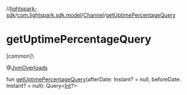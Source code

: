//[lightspark-sdk](../../../index.md)/[com.lightspark.sdk.model](../index.md)/[Channel](index.md)/[getUptimePercentageQuery](get-uptime-percentage-query.md)

# getUptimePercentageQuery

[common]\

@[JvmOverloads](https://kotlinlang.org/api/latest/jvm/stdlib/kotlin.jvm/-jvm-overloads/index.html)

fun [getUptimePercentageQuery](get-uptime-percentage-query.md)(afterDate: Instant? = null, beforeDate: Instant? = null): Query&lt;[Int](https://kotlinlang.org/api/latest/jvm/stdlib/kotlin/-int/index.html)?&gt;
